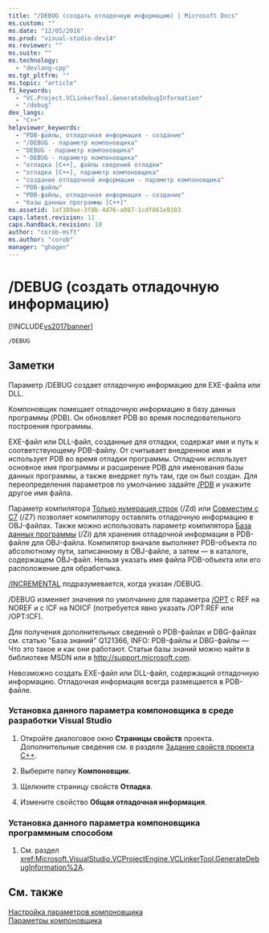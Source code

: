 ```yaml
---
title: "/DEBUG (создать отладочную информацию) | Microsoft Docs"
ms.custom: ""
ms.date: "12/05/2016"
ms.prod: "visual-studio-dev14"
ms.reviewer: ""
ms.suite: ""
ms.technology: 
  - "devlang-cpp"
ms.tgt_pltfrm: ""
ms.topic: "article"
f1_keywords: 
  - "VC.Project.VCLinkerTool.GenerateDebugInformation"
  - "/debug"
dev_langs: 
  - "C++"
helpviewer_keywords: 
  - "PDB-файлы, отладочная информация - создание"
  - "/DEBUG - параметр компоновщика"
  - "DEBUG - параметр компоновщика"
  - "-DEBUG - параметр компоновщика"
  - "отладка [C++], файлы сведений отладки"
  - "отладка [C++], параметр компоновщика"
  - "создание отладочной информации - параметр компоновщика"
  - "PDB-файлы"
  - "PDB-файлы, отладочная информация - создание"
  - "базы данных программы [C++]"
ms.assetid: 1af389ae-3f8b-4d76-a087-1cdf861e9103
caps.latest.revision: 11
caps.handback.revision: 10
author: "corob-msft"
ms.author: "corob"
manager: "ghogen"
---
```

# /DEBUG (создать отладочную информацию)
[!INCLUDE[vs2017banner](../../assembler/inline/includes/vs2017banner.md)]

```  
/DEBUG  
```  
  
## Заметки  
 Параметр \/DEBUG создает отладочную информацию для EXE\-файла или DLL.  
  
 Компоновщик помещает отладочную информацию в базу данных программы \(PDB\).  Он обновляет PDB во время последовательного построения программы.  
  
 EXE\-файл или DLL\-файл, созданные для отладки, содержат имя и путь к соответствующему PDB\-файлу.  От считывает внедренное имя и использует PDB во время отладки программы.  Отладчик использует основное имя программы и расширение PDB для именования базы данных программы, а также внедряет путь там, где он был создан.  Для переопределения параметров по умолчанию задайте [\/PDB](../../build/reference/pdb-use-program-database.md) и укажите другое имя файла.  
  
 Параметр компилятора [Только нумерация строк](../Topic/-Z7,%20-Zi,%20-ZI%20\(Debug%20Information%20Format\).md) \(\/Zd\) или [Совместим с C7](../Topic/-Z7,%20-Zi,%20-ZI%20\(Debug%20Information%20Format\).md) \(\/Z7\) позволяет компилятору оставлять отладочную информацию в OBJ\-файлах.  Также можно использовать параметр компилятора [База данных программы](../Topic/-Z7,%20-Zi,%20-ZI%20\(Debug%20Information%20Format\).md) \(\/Zi\) для хранения отладочной информации в PDB\-файле для OBJ\-файла.  Компилятор вначале выполняет PDB\-объекта по абсолютному пути, записанному в OBJ\-файле, а затем — в каталоге, содержащем OBJ\-файл.  Нельзя указать имя файла PDB\-объекта или его расположение для обработчика.  
  
 [\/INCREMENTAL](../../build/reference/incremental-link-incrementally.md) подразумевается, когда указан \/DEBUG.  
  
 \/DEBUG изменяет значения по умолчанию для параметра [\/OPT](../../build/reference/opt-optimizations.md) с REF на NOREF и с ICF на NOICF \(потребуется явно указать \/OPT:REF или \/OPT:ICF\).  
  
 Для получения дополнительных сведений о PDB\-файлах и DBG\-файлах см. статью "База знаний" Q121366, INFO: PDB\-файлы и DBG\-файлы — Что это такое и как они работают.  Статьи базы знаний можно найти в библиотеке MSDN или в [http:\/\/support.microsoft.com](http://support.microsoft.com/).  
  
 Невозможно создать EXE\-файл или DLL\-файл, содержащий отладочную информацию.  Отладочная информация всегда размещается в PDB\-файле.  
  
### Установка данного параметра компоновщика в среде разработки Visual Studio  
  
1.  Откройте диалоговое окно **Страницы свойств** проекта.  Дополнительные сведения см. в разделе [Задание свойств проекта C\+\+](../../ide/working-with-project-properties.md).  
  
2.  Выберите папку **Компоновщик**.  
  
3.  Щелкните страницу свойств **Отладка**.  
  
4.  Измените свойство **Общая отладочная информация**.  
  
### Установка данного параметра компоновщика программным способом  
  
1.  См. раздел <xref:Microsoft.VisualStudio.VCProjectEngine.VCLinkerTool.GenerateDebugInformation%2A>.  
  
## См. также  
 [Настройка параметров компоновщика](../../build/reference/setting-linker-options.md)   
 [Параметры компоновщика](../../build/reference/linker-options.md)